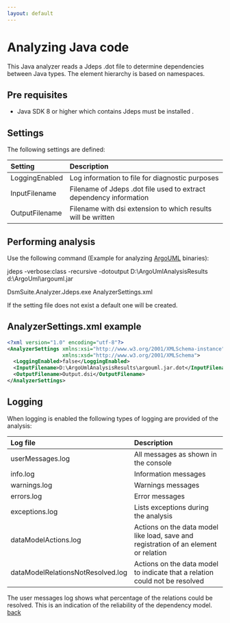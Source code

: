 ```yaml
---
layout: default
---
```


# Analyzing Java code

This Java analyzer reads a Jdeps .dot file to determine dependencies between Java types.
The element hierarchy is based on namespaces.

## Pre requisites
* Java SDK 8 or higher which contains Jdeps must be installed .

## Settings

The following settings are defined:

| Setting           | Description                                                        | 
|:------------------|:-------------------------------------------------------------------|
| LoggingEnabled    | Log information to file for diagnostic purposes                    |
| InputFilename     | Filename of Jdeps .dot file used to extract dependency information |
| OutputFilename    | Filename with dsi extension to which results will be written       |     

## Performing analysis

Use the following command (Example for analyzing [ArgoUML](http://argouml.tigris.org/) binaries):

jdeps -verbose:class -recursive -dotoutput D:\ArgoUmlAnalysisResults d:\ArgoUml\argouml.jar 

DsmSuite.Analyzer.Jdeps.exe AnalyzerSettings.xml

If the setting file does not exist a default one will be created.

## AnalyzerSettings.xml example 

```xml
<?xml version="1.0" encoding="utf-8"?>
<AnalyzerSettings xmlns:xsi="http://www.w3.org/2001/XMLSchema-instance" 
                  xmlns:xsd="http://www.w3.org/2001/XMLSchema">
  <LoggingEnabled>false</LoggingEnabled>
  <InputFilename>D:\ArgoUmlAnalysisResults\argouml.jar.dot</InputFilename>
  <OutputFilename>Output.dsi</OutputFilename>
</AnalyzerSettings>
```
## Logging

When logging is enabled the following types of logging are provided of the analysis:

| Log file                        | Description                                                                          | 
|:--------------------------------|:-------------------------------------------------------------------------------------|
| userMessages.log                | All messages as shown in the console                                                 |
| info.log                        | Information messages                                                                 |
| warnings.log                    | Warnings messages                                                                    |
| errors.log                      | Error messages                                                                       |
| exceptions.log                  | Lists exceptions during the analysis                                                 |
| dataModelActions.log            | Actions on the data model like load, save and registration of an element or relation |
| dataModelRelationsNotResolved.log | Actions on the data model to indicate that a relation could not be resolved          |                              |

The user messages log shows what percentage of the relations could be resolved. This is an indication of the
reliability of the dependency model.
[back](user_guide)

